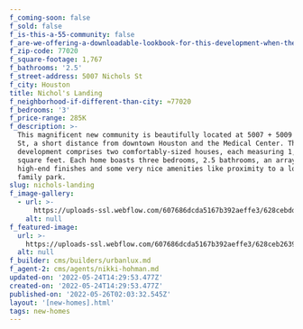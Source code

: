 ```yaml
---
f_coming-soon: false
f_sold: false
f_is-this-a-55-community: false
f_are-we-offering-a-downloadable-lookbook-for-this-development-when-they-submit-their-contact-info: false
f_zip-code: 77020
f_square-footage: 1,767
f_bathrooms: '2.5'
f_street-address: 5007 Nichols St
f_city: Houston
title: Nichol's Landing
f_neighborhood-if-different-than-city: ≈77020
f_bedrooms: '3'
f_price-range: 285K
f_description: >-
  This magnificent new community is beautifully located at 5007 + 5009 Nichol's
  St, a short distance from downtown Houston and the Medical Center. The
  development comprises two comfortably-sized houses, each measuring 1,767
  square feet. Each home boasts three bedrooms, 2.5 bathrooms, an array of
  high-end finishes and some very nice amenities like proximity to a lovely
  family park.
slug: nichols-landing
f_image-gallery:
  - url: >-
      https://uploads-ssl.webflow.com/607686dcda5167b392aeffe3/628cebddd06191711a47eb7c_NICHOLS%20LIVING%20VIEW%20(1)%20(1).jpg
    alt: null
f_featured-image:
  url: >-
    https://uploads-ssl.webflow.com/607686dcda5167b392aeffe3/628ceb26390be5fb7e680a49_PHOTO-2020-02-25-18-31-02%20(2).jpg
  alt: null
f_builder: cms/builders/urbanlux.md
f_agent-2: cms/agents/nikki-hohman.md
updated-on: '2022-05-24T14:29:53.477Z'
created-on: '2022-05-24T14:29:53.477Z'
published-on: '2022-05-26T02:03:32.545Z'
layout: '[new-homes].html'
tags: new-homes
---
```



